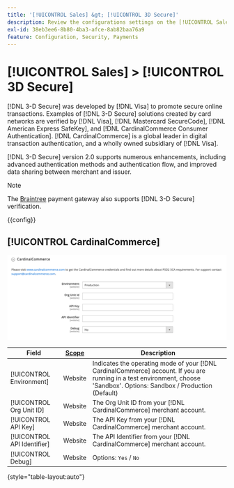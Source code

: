 ```yaml
---
title: '[!UICONTROL Sales] &gt; [!UICONTROL 3D Secure]'
description: Review the configurations settings on the [!UICONTROL Sales] &gt; [!UICONTROL 3D Secure] page of the Commerce Admin.
exl-id: 38eb3ee6-8b80-4ba3-afce-8ab82baa76a9
feature: Configuration, Security, Payments
---
```

# [!UICONTROL Sales] > [!UICONTROL 3D Secure]

[!DNL 3-D Secure] was developed by [!DNL Visa] to promote secure online transactions. Examples of [!DNL 3-D Secure] solutions created by card networks are verified by [!DNL Visa], [!DNL Mastercard SecureCode], [!DNL American Express SafeKey], and [!DNL CardinalCommerce Consumer Authentication]. [!DNL CardinalCommerce] is a global leader in digital transaction authentication, and a wholly owned subsidiary of [!DNL Visa].

[!DNL 3-D Secure] version 2.0 supports numerous enhancements, including advanced authentication methods and authentication flow, and improved data sharing between merchant and issuer.

>[!NOTE]
>
>The [Braintree](../../stores-purchase/braintree.md) payment gateway also supports [!DNL 3-D Secure] verification.

{{config}}

## [!UICONTROL CardinalCommerce]

![CardinalCommerce](./assets/3d-secure-cardinalcommerce.png)<!-- zoom -->

|Field|[Scope](../../getting-started/websites-stores-views.md#scope-settings)|Description|
|--- |--- |--- |
|[!UICONTROL Environment]|Website|Indicates the operating mode of your [!DNL CardinalCommerce] account. If you are running in a test environment, choose 'Sandbox'. Options: Sandbox / Production (Default) |
|[!UICONTROL Org Unit ID]|Website|The Org Unit ID from your [!DNL CardinalCommerce] merchant account.|
|[!UICONTROL API Key]|Website|The API Key from your [!DNL CardinalCommerce] merchant account.|
|[!UICONTROL API Identifier]|Website|The API Identifier from your [!DNL CardinalCommerce] merchant account.|
|[!UICONTROL Debug]|Website|Options: `Yes` / `No`|

{style="table-layout:auto"}
